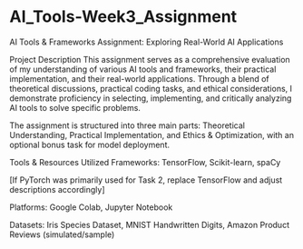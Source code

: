 # AI_Tools-Week3_Assignment

AI Tools & Frameworks Assignment: Exploring Real-World AI Applications

Project Description
This assignment serves as a comprehensive evaluation of my understanding of various AI tools and frameworks, their practical implementation, and their real-world applications. Through a blend of theoretical discussions, practical coding tasks, and ethical considerations, I demonstrate proficiency in selecting, implementing, and critically analyzing AI tools to solve specific problems.

The assignment is structured into three main parts: Theoretical Understanding, Practical Implementation, and Ethics & Optimization, with an optional bonus task for model deployment.

Tools & Resources Utilized
Frameworks: TensorFlow, Scikit-learn, spaCy

[If PyTorch was primarily used for Task 2, replace TensorFlow and adjust descriptions accordingly]

Platforms: Google Colab, Jupyter Notebook

Datasets: Iris Species Dataset, MNIST Handwritten Digits, Amazon Product Reviews (simulated/sample)
